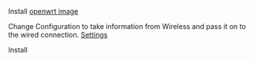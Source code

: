 Install [openwrt image](http://downloads.openwrt.org/attitude_adjustment/12.09-rc2/ar71xx/generic/openwrt-ar71xx-generic-tl-wr703n-v1-squashfs-factory.bin)


Change Configuration to take information from Wireless and pass it on to the wired connection. [Settings](http://wiki.openwrt.org/doc/recipes/bridgedap)

Install 